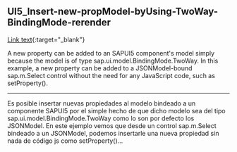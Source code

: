 ## UI5_Insert-new-propModel-byUsing-TwoWay-BindingMode-rerender

[Link text](https://josecarlosgz.github.io/UI5_Insert-new-propModel-byUsing-TwoWay-BindingMode_rerender/index.html){:target="_blank"}

A new property can be added to an SAPUI5 component's model simply because the model is of type sap.ui.model.BindingMode.TwoWay. In this example, a new property can be added to a JSONModel-bound sap.m.Select control without the need for any JavaScript code, such as setProperty().

-----------------

Es posible insertar nuevas propiedades al modelo bindeado a un componente SAPUI5 por el simple hecho de que dicho modelo sea del tipo sap.ui.model.BindingMode.TwoWay como lo son por defecto los JSONModel. En este ejemplo vemos que desde un control sap.m.Select bindeado a un JSONModel, podemos insertarle una nueva propiedad sin nada de código js como setProperty()…
